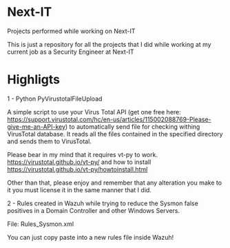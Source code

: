 # Next-IT
Projects performed while working on Next-IT

This is just a repository for all the projects that I did while working at my current job as a Security Engineer at Next-IT

# Highligts

1 - Python PyVirustotalFileUpload

A simple script to use your Virus Total API (get one free here: https://support.virustotal.com/hc/en-us/articles/115002088769-Please-give-me-an-API-key) to automatically send file for checking withing VirusTotal database. It reads all the files contained in the specified directory and sends them to VirusTotal.

Please bear in my mind that it requires vt-py to work. https://virustotal.github.io/vt-py/ and how to install https://virustotal.github.io/vt-py/howtoinstall.html

Other than that, please enjoy and remember that any alteration you make to it you must license it in the same manner that I did.

2 - Rules created in Wazuh while trying to reduce the Sysmon false positives in a Domain Controller and other Windows Servers.

File: Rules_Sysmon.xml

You can just copy paste into a new rules file inside Wazuh!
